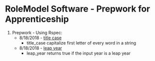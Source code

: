 # RoleModel Software - Prepwork for Apprenticeship

1. Prepwork - Using Rspec:
   - 8/18/2018 - [title case](https://www.learnhowtoprogram.com/ruby/bdd-with-ruby/using-rspec-105266cc-fde7-452c-a155-2ea1b6fe9f8e)
     - title_case capitalize first letter of every word in a string
   - 8/18/2018 - [leap year](https://www.learnhowtoprogram.com/ruby/bdd-with-ruby/using-rspec-105266cc-fde7-452c-a155-2ea1b6fe9f8e)
     - leap_year returns true if the input year is a leap year

